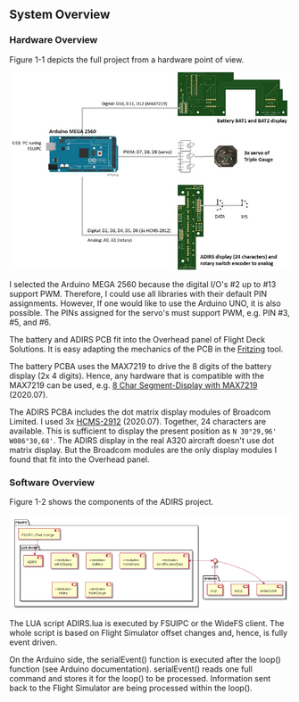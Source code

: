 ## System Overview

### Hardware Overview

Figure 1-1 depicts the full project from a hardware point of view.

![Fig. 1-1 System Overview](images/overview.jpg)

I selected the Arduino MEGA 2560 because the digital I/O's #2 up to #13 support PWM. Therefore, I could use all 
libraries with their default PIN assignments. However, If one would like to use the Arduino UNO, it  is also possible. 
The PINs assigned for the servo's must support PWM, e.g. PIN #3, #5, and #6.

The battery and ADIRS PCB fit into the Overhead panel of Flight Deck Solutions. It is easy adapting the mechanics of the 
PCB in the [Fritzing](https://fritzing.org/) tool.

The battery PCBA uses the MAX7219 to drive the 8 digits of the battery display (2x 4 digits). Hence, any hardware that 
is compatible with the MAX7219 can be used, e.g. 
[8 Char Segment-Display with MAX7219](https://www.play-zone.ch/en/8-zeichen-segment-display-mit-max7219.html?___from_store=de) 
(2020.07).

The ADIRS PCBA includes the dot matrix display modules of Broadcom Limited. I used 3x 
[HCMS-2912](https://www.digikey.ch/product-detail/en/broadcom-limited/HCMS-2912/516-1174-5-ND/637438) (2020.07). 
Together, 24 characters are available. This is sufficient to display the present position as `N 30°29,96'  W086°30,68'`. 
The ADIRS display in the real A320 aircraft doesn't use dot matrix display. But the Broadcom modules are the only 
display modules I found that fit into the Overhead panel. 

### Software Overview

Figure 1-2 shows the components of the ADIRS project.

![Fig. 1-2 Software Overview](images/softwareOverview.png)

The LUA script ADIRS.lua is executed by FSUIPC or the WideFS client. The whole script is based on Flight Simulator 
offset changes and, hence, is fully event driven.

On the Arduino side, the serialEvent() function is executed after the loop() function (see Arduino documentation). 
serialEvent() reads one full command and stores it for the loop() to be processed. Information sent back to the Flight 
Simulator are being processed within the loop().
